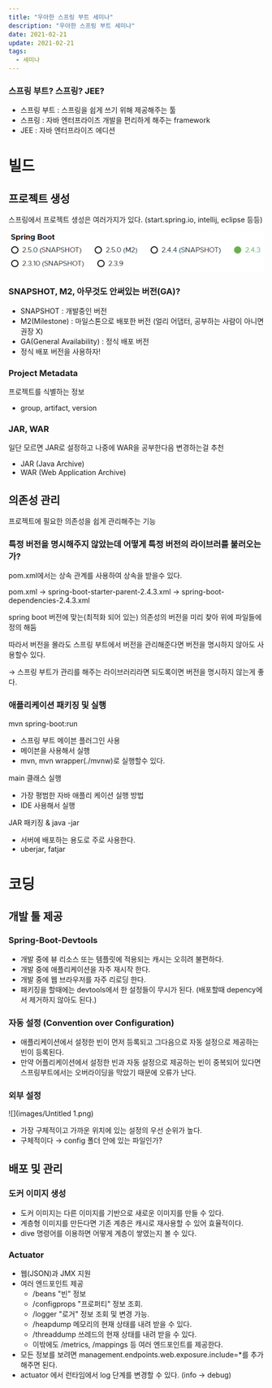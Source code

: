 ```yaml
---
title: "우아한 스프링 부트 세미나"
description: "우아한 스프링 부트 세미나"
date: 2021-02-21
update: 2021-02-21
tags:
  - 세미나
---
```


### 스프링 부트? 스프링? JEE?

- 스프링 부트 : 스프링을 쉽게 쓰기 위해 제공해주는 툴
- 스프링 : 자바 엔터프라이즈 개발을 편리하게 해주는 framework
- JEE : 자바 엔터프라이즈 에디션

# 빌드

## 프로젝트 생성

스프링에서 프로젝트 생성은 여러가지가 있다. (start.spring.io, intellij, eclipse 등등)

![](images/Untitled.png)

### SNAPSHOT, M2, 아무것도 안써있는 버전(GA)?

- SNAPSHOT : 개발중인 버전
- M2(Milestone) : 마일스톤으로 배포한 버전 (얼리 어댑터, 공부하는 사람이 아니면 권장 X)
- GA(General Availability) : 정식 배포 버전
- 정식 배포 버전을 사용하자!

### Project Metadata

프로젝트를 식별하는 정보

- group, artifact, version

### JAR, WAR

일단 모르면 JAR로 설정하고 나중에 WAR을 공부한다음 변경하는걸 추천

- JAR (Java Archive)
- WAR (Web Application Archive)

## 의존성 관리

프로젝트에 필요한 의존성을 쉽게 관리해주는 기능

### 특정 버전을 명시해주지 않았는데 어떻게 특정 버전의 라이브러를 불러오는가?

pom.xml에서는 상속 관계를 사용하여 상속을 받을수 있다.

pom.xml → spring-boot-starter-parent-2.4.3.xml → spring-boot-dependencies-2.4.3.xml

spring boot 버전에 맞는(최적화 되어 있는) 의존성의 버전을 미리 찾아 위에 파일들에 정의 해둠

따라서 버전을 몰라도 스프링 부트에서 버전을 관리해준다면 버전을 명시하지 않아도 사용할수 있다.

→ 스프링 부트가 관리를 해주는 라이브러리라면 되도록이면 버전을 명시하지 않는게 좋다.

### 애플리케이션 패키징 및 실행

mvn spring-boot:run

- 스프링 부트 메이븐 플러그인 사용
- 메이븐을 사용해서 실행
- mvn, mvn wrapper(./mvnw)로 실행할수 있다.

main 클래스 실행

- 가장 평범한 자바 애플리 케이션 실행 방법
- IDE 사용해서 실행

JAR 패키징 & java -jar

- 서버에 배포하는 용도로 주로 사용한다.
- uberjar, fatjar

# 코딩

## 개발 툴 제공

### Spring-Boot-Devtools

- 개발 중에 뷰 리소스 또는 템플릿에 적용되는 캐시는 오히려 불편하다.
- 개발 중에 애플리케이션을 자주 재시작 한다.
- 개발 중에 웹 브라우저를 자주 리로딩 한다.
- 패키징을 할때에는 devtools에서 한 설정들이 무시가 된다. (배포할때 depency에서 제거하지 않아도 된다.)

### 자동 설정 (Convention over Configuration)

- 애플리케이션에서 설정한 빈이 먼저 등록되고 그다음으로 자동 설정으로 제공하는 빈이 등록된다.
- 만약 어플리케이션에서 설정한 빈과 자동 설정으로 제공하는 빈이 중복되어 있다면  스프링부트에서는 오버라이딩을 막았기 때문에 오류가 난다.

### 외부 설정

![](images/Untitled 1.png)

- 가장 구체적이고 가까운 위치에 있는 설정의 우선 순위가 높다.
- 구체적이다 → config 폴더 안에 있는 파일인가?

## 배포 및 관리

### 도커 이미지 생성

- 도커 이미지는 다른 이미지를 기반으로 새로운 이미지를 만들 수 있다.
- 계층형 이미지를 만든다면 기존 계층은 캐시로 재사용할 수 있어 효율적이다.
- dive 명령어를 이용하면 어떻게 계층이 쌓였는지 볼 수 있다.

### Actuator

- 웹(JSON)과 JMX 지원
- 여러 엔드포인트 제공
    - /beans  "빈" 정보
    - /configprops "프로퍼티" 정보 조회.
    - /logger "로거" 정보 조회 및 변경 가능.
    - /heapdump 메모리의 현재 상태를 내려 받을 수 있다.
    - /threaddump 쓰레드의 현재 상태를 내려 받을 수 있다.
    - 이밖에도 /metrics, /mappings 등 여러 엔드포인트를 제공한다.
- 모든 정보를 보려면 management.endpoints.web.exposure.include=*를 추가해주면 된다.
- actuator 에서 런타임에서 log 단계를 변경할 수 있다. (info → debug)
